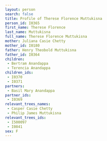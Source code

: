 ```yaml
---
layout: person
search: false
title: Profile of Therese Florence Muttukisna
person_id: I0365
first_name: Therese Florence
last_name: Muttukisna
full_name: Therese Florence Muttukisna
mother: Juliana Casie Chetty
mother_id: I0180
father: Henry Theobold Muttukisna
father_id: I0364
children:
 - Bertram Anandappa
 - Terencia Anandappa
children_ids:
 - I0370
 - I0371
partners:
 - Basil Mary Anandappa
partner_ids:
 - I0369
relevant_trees_names:
 - Casper Casie Chetty
 - Philip James Muttukisna
relevant_trees_ids:
 - I500097
 - I0841
sex: F
---
```


